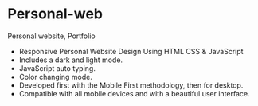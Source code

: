# Personal-web
Personal website, Portfolio

- Responsive Personal Website Design Using HTML CSS & JavaScript
- Includes a dark and light mode.
- JavaScript auto typing.
- Color changing mode.
- Developed first with the Mobile First methodology, then for desktop.
- Compatible with all mobile devices and with a beautiful user interface.
